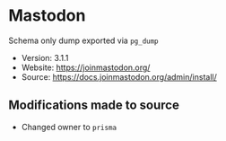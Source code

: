 # Mastodon

Schema only dump exported via `pg_dump`

- Version: 3.1.1
- Website: https://joinmastodon.org/
- Source: https://docs.joinmastodon.org/admin/install/

## Modifications made to source

- Changed owner to `prisma`
